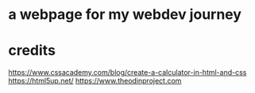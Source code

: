 # a webpage for my webdev journey


# credits
https://www.cssacademy.com/blog/create-a-calculator-in-html-and-css
https://html5up.net/
https://www.theodinproject.com